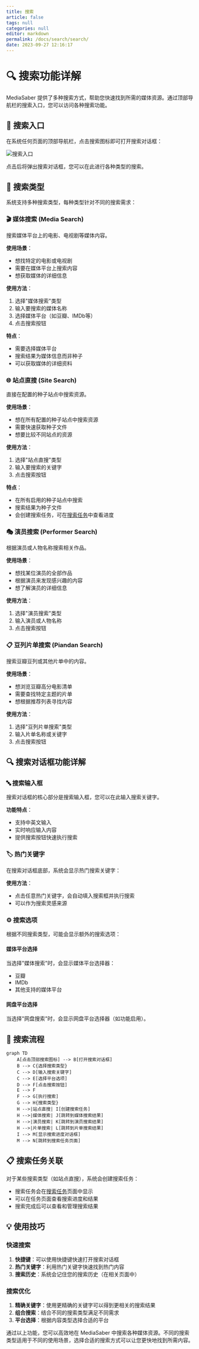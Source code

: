 ```yaml
---
title: 搜索
article: false
tags: null
categories: null
editor: markdown
permalink: /docs/search/search/
date: 2023-09-27 12:16:17
---
```


# 🔍 搜索功能详解

MediaSaber 提供了多种搜索方式，帮助您快速找到所需的媒体资源。通过顶部导航栏的搜索入口，您可以访问各种搜索功能。

## 🚀 搜索入口

在系统任何页面的顶部导航栏，点击搜索图标即可打开搜索对话框：

![搜索入口](./images/search-entry.jpg)

点击后将弹出搜索对话框，您可以在此进行各种类型的搜索。

## 🎯 搜索类型

系统支持多种搜索类型，每种类型针对不同的搜索需求：

### 🎬 媒体搜索 (Media Search)

搜索媒体平台上的电影、电视剧等媒体内容。

**使用场景**：
- 想找特定的电影或电视剧
- 需要在媒体平台上搜索内容
- 想获取媒体的详细信息

**使用方法**：
1. 选择"媒体搜索"类型
2. 输入要搜索的媒体名称
3. 选择媒体平台（如豆瓣、IMDb等）
4. 点击搜索按钮

**特点**：
- 需要选择媒体平台
- 搜索结果为媒体信息而非种子
- 可以获取媒体的详细资料

### 🌐 站点直搜 (Site Search)

直接在配置的种子站点中搜索资源。

**使用场景**：
- 想在所有配置的种子站点中搜索资源
- 需要快速获取种子文件
- 想要比较不同站点的资源

**使用方法**：
1. 选择"站点直搜"类型
2. 输入要搜索的关键字
3. 点击搜索按钮

**特点**：
- 在所有启用的种子站点中搜索
- 搜索结果为种子文件
- 会创建搜索任务，可在[搜索任务](/docs/search/search_tasks/)中查看进度

### 🎭 演员搜索 (Performer Search)

根据演员或人物名称搜索相关作品。

**使用场景**：
- 想找某位演员的全部作品
- 根据演员来发现感兴趣的内容
- 想了解演员的详细信息

**使用方法**：
1. 选择"演员搜索"类型
2. 输入演员或人物名称
3. 点击搜索按钮

### 📋 豆列片单搜索 (Piandan Search)

搜索豆瓣豆列或其他片单中的内容。

**使用场景**：
- 想浏览豆瓣高分电影清单
- 需要查找特定主题的片单
- 想根据推荐列表寻找内容

**使用方法**：
1. 选择"豆列片单搜索"类型
2. 输入片单名称或关键字
3. 点击搜索按钮

## 🔍 搜索对话框功能详解

### 🔤 搜索输入框

搜索对话框的核心部分是搜索输入框，您可以在此输入搜索关键字。

**功能特点**：
- 支持中英文输入
- 实时响应输入内容
- 提供搜索按钮快速执行搜索

### 🏷️ 热门关键字

在搜索对话框底部，系统会显示热门搜索关键字：


**使用方法**：
- 点击任意热门关键字，会自动填入搜索框并执行搜索
- 可以作为搜索灵感来源

### ⚙️ 搜索选项

根据不同搜索类型，可能会显示额外的搜索选项：

#### 媒体平台选择

当选择"媒体搜索"时，会显示媒体平台选择器：

- 豆瓣
- IMDb
- 其他支持的媒体平台

#### 网盘平台选择

当选择"网盘搜索"时，会显示网盘平台选择器（如功能启用）。

## 🔄 搜索流程

```mermaid
graph TD
    A[点击顶部搜索图标] --> B[打开搜索对话框]
    B --> C{选择搜索类型}
    C --> D[输入搜索关键字]
    C --> E[选择平台选项]
    D --> F[点击搜索按钮]
    E --> F
    F --> G[执行搜索]
    G --> H{搜索类型}
    H -->|站点直搜| I[创建搜索任务]
    H -->|媒体搜索| J[跳转到媒体搜索结果]
    H -->|演员搜索| K[跳转到演员搜索结果]
    H -->|片单搜索| L[跳转到片单搜索结果]
    I --> M[显示搜索进度对话框]
    M --> N[跳转到搜索任务页面]
```

## 📋 搜索任务关联

对于某些搜索类型（如站点直搜），系统会创建搜索任务：

- 搜索任务会在[搜索任务](/docs/search/search_tasks/)页面中显示
- 可以在任务页面查看搜索进度和结果
- 搜索完成后可以查看和管理搜索结果

## 💡 使用技巧

### 快速搜索

1. **快捷键**：可以使用快捷键快速打开搜索对话框
2. **热门关键字**：利用热门关键字快速找到热门内容
3. **搜索历史**：系统会记住您的搜索历史（在相关页面中）

### 搜索优化

1. **精确关键字**：使用更精确的关键字可以得到更相关的搜索结果
2. **组合搜索**：结合不同的搜索类型满足不同需求
3. **平台选择**：根据内容类型选择合适的平台

通过以上功能，您可以高效地在 MediaSaber 中搜索各种媒体资源。不同的搜索类型适用于不同的使用场景，选择合适的搜索方式可以让您更快地找到所需内容。